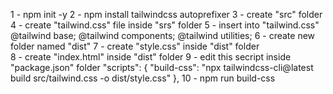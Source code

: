 1 - npm init -y
2 - npm install tailwindcss autoprefixer 
3 - create "src" folder
4 - create "tailwind.css" file inside "srs" folder
5 - insert into "tailwind.css"
    @tailwind base;
    @tailwind components;
    @tailwind utilities;
6 - create new folder named "dist"
7 - create "style.css" inside "dist" folder     
8 - create "index.html" inside "dist" folder 
9 - edit this secript inside "package.json" folder 
        "scripts": {
            "build-css": "npx tailwindcss-cli@latest build src/tailwind.css -o dist/style.css"
        },
10 - npm run build-css